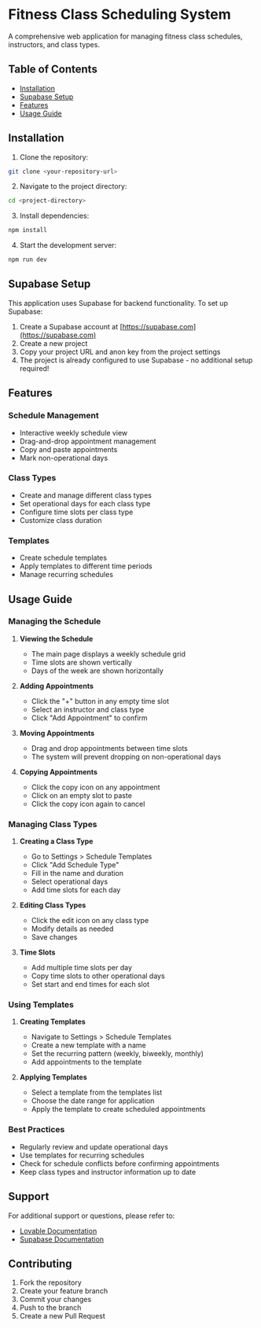 # Fitness Class Scheduling System

A comprehensive web application for managing fitness class schedules, instructors, and class types.

## Table of Contents
- [Installation](#installation)
- [Supabase Setup](#supabase-setup)
- [Features](#features)
- [Usage Guide](#usage-guide)

## Installation

1. Clone the repository:
```bash
git clone <your-repository-url>
```

2. Navigate to the project directory:
```bash
cd <project-directory>
```

3. Install dependencies:
```bash
npm install
```

4. Start the development server:
```bash
npm run dev
```

## Supabase Setup

This application uses Supabase for backend functionality. To set up Supabase:

1. Create a Supabase account at [https://supabase.com](https://supabase.com)
2. Create a new project
3. Copy your project URL and anon key from the project settings
4. The project is already configured to use Supabase - no additional setup required!

## Features

### Schedule Management
- Interactive weekly schedule view
- Drag-and-drop appointment management
- Copy and paste appointments
- Mark non-operational days

### Class Types
- Create and manage different class types
- Set operational days for each class type
- Configure time slots per class type
- Customize class duration

### Templates
- Create schedule templates
- Apply templates to different time periods
- Manage recurring schedules

## Usage Guide

### Managing the Schedule

1. **Viewing the Schedule**
   - The main page displays a weekly schedule grid
   - Time slots are shown vertically
   - Days of the week are shown horizontally

2. **Adding Appointments**
   - Click the "+" button in any empty time slot
   - Select an instructor and class type
   - Click "Add Appointment" to confirm

3. **Moving Appointments**
   - Drag and drop appointments between time slots
   - The system will prevent dropping on non-operational days

4. **Copying Appointments**
   - Click the copy icon on any appointment
   - Click on an empty slot to paste
   - Click the copy icon again to cancel

### Managing Class Types

1. **Creating a Class Type**
   - Go to Settings > Schedule Templates
   - Click "Add Schedule Type"
   - Fill in the name and duration
   - Select operational days
   - Add time slots for each day

2. **Editing Class Types**
   - Click the edit icon on any class type
   - Modify details as needed
   - Save changes

3. **Time Slots**
   - Add multiple time slots per day
   - Copy time slots to other operational days
   - Set start and end times for each slot

### Using Templates

1. **Creating Templates**
   - Navigate to Settings > Schedule Templates
   - Create a new template with a name
   - Set the recurring pattern (weekly, biweekly, monthly)
   - Add appointments to the template

2. **Applying Templates**
   - Select a template from the templates list
   - Choose the date range for application
   - Apply the template to create scheduled appointments

### Best Practices

- Regularly review and update operational days
- Use templates for recurring schedules
- Check for schedule conflicts before confirming appointments
- Keep class types and instructor information up to date

## Support

For additional support or questions, please refer to:
- [Lovable Documentation](https://docs.lovable.dev/)
- [Supabase Documentation](https://supabase.com/docs)

## Contributing

1. Fork the repository
2. Create your feature branch
3. Commit your changes
4. Push to the branch
5. Create a new Pull Request